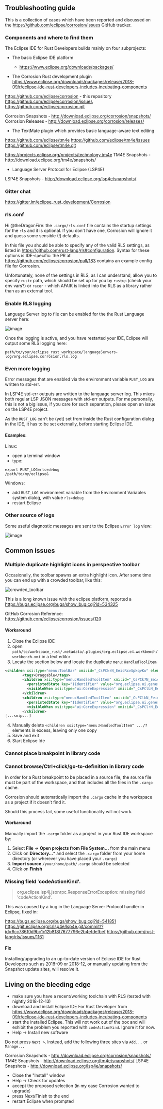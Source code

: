 ## Troubleshooting guide

This is a collection of cases which have been reported and discussed on the https://github.com/eclipse/corrosion/issues GitHub tracker.

### Components and where to find them

The Eclipse IDE for Rust Developers builds mainly on four subprojects:

- The basic Eclipse IDE platform
  - https://www.eclipse.org/downloads/packages/

- The Corrosion Rust development plugin
https://www.eclipse.org/downloads/packages/release/2018-09/r/eclipse-ide-rust-developers-includes-incubating-components

https://github.com/eclipse/corrosion - this repository
https://github.com/eclipse/corrosion/issues 
https://github.com/eclipse/corrosion.git

Corrosion Snapshots - http://download.eclipse.org/corrosion/snapshots/
Corrosion Releases - http://download.eclipse.org/corrosion/releases/

- The TextMate plugin which provides basic language-aware text editing 

https://github.com/eclipse/tm4e
https://github.com/eclipse/tm4e/issues
https://github.com/eclipse/tm4e.git

https://projects.eclipse.org/projects/technology.tm4e
TM4E Snapshots - http://download.eclipse.org/tm4e/snapshots/

- Language Server Protocol for Eclipse (LSP4E)

LSP4E Snapshots - http://download.eclipse.org/lsp4e/snapshots/

### Gitter chat

https://gitter.im/eclipse_rust_development/Corrosion

### rls.conf

Hi @theDragonFire: the `.cargo/rls.conf` file contains the startup settings for the `rls` and it is optional. If you don't have one, Corrosion will ignore it and guess some sensible (!) defaults. 

In this file you should be able to specify any of the valid RLS settings, as listed in https://github.com/rust-lang/rls#configuration. Syntax for these options is IDE-specific: the PR at https://github.com/eclipse/corrosion/pull/183 contains an example config file for Corrosion.

Unfortunately, none of the settings in RLS, as I can understand, allow you to specify `rustc` path, which should be set up for you by `rustup` (check your env vars?) or `racer` - which AFAIK is linked into the RLS as a library rather than as an external tool.



### Enable RLS logging

Language Server log to file can be enabled for the the Rust Language server here:

![image](https://user-images.githubusercontent.com/889291/49970871-9b0c9a00-ff24-11e8-92c8-16886f4b7b08.png)

Once the logging is active, and you have restarted your IDE, Eclipse will output some RLS logging here:

`path/to/your/eclipse_rust_workspace/languageServers-log/org.eclipse.corrosion.rls.log`

### Even more logging

Error messages that are enabled via the environment variable `RUST_LOG` are written to std-err.

In LSP4E std-err outputs are written to the language server log. This mixes both regular LSP JSON messages with std-err outputs. For me personally, this is not a big issue, if you care for such separation, please open an issue on the LSP4E project.

As the `RUST_LOG` can't be (yet) set from inside the Rust configuration dialog in the IDE, it has to be set externally, before starting Eclipse IDE.

#### Examples:

Linux:
- open a terminal window
- type:
```
export RUST_LOG=rls=debug
/path/to/my/eclipse&
```

Windows:
- add `RUST_LOG` environment variable from the Environment Variables system dialog, with value `rls=debug`
- restart Eclipse


### Other source of logs

Some useful diagnostic messages are sent to the Eclipse `Error log` view:

![image](https://user-images.githubusercontent.com/889291/49970820-6c8ebf00-ff24-11e8-8bc2-72ab4c92ece4.png)

## Common issues

### Multiple duplicate highlight icons in perspective toolbar

Occasionally, the toolbar spawns an extra highlight icon. After some time you can end up with a crowded toolbar, like this:  

![crowded_toolbar](https://user-images.githubusercontent.com/889291/48922009-88f68900-ee9b-11e8-9b10-93764e254ab1.png)

This is a long known issue with the eclipse platform, reported a https://bugs.eclipse.org/bugs/show_bug.cgi?id=534325

GitHub Corrosion Reference: https://github.com/eclipse/corrosion/issues/120

#### Workaround

1. Close the Eclipse IDE
2. open `path/to/workspace_rust/.metadata/.plugins/org.eclipse.e4.workbench/workbench.xmi` in a text editor
3. Locate the section below and locate the duplicate `menu:HandledToolItem`
```xml
<children xsi:type="menu:ToolBar" xmi:id="_CsPCkrN_EeicRcvSpkqvKw" elementId="org.eclipse.ui.edit.text.actionSet.presentation">
        <tags>Draggable</tags>
        <children xsi:type="menu:HandledToolItem" xmi:id="_CsPCk7N_EeicRcvSpkqvKw" elementId="org.eclipse.ui.genericeditor.togglehighlight" visible="false" iconURI="platform:/plugin/org.eclipse.ui.genericeditor/icons/full/etool16/mark_occurrences.png" type="Check" command="_CsXlFrN_EeicRcvSpkqvKw">
          <persistedState key="IIdentifier" value="org.eclipse.ui.genericeditor/org.eclipse.ui.genericeditor.togglehighlight"/>
          <visibleWhen xsi:type="ui:CoreExpression" xmi:id="_CsPClLN_EeicRcvSpkqvKw" coreExpressionId="programmatic.value"/>
        </children>
        <children xsi:type="menu:HandledToolItem" xmi:id="_CsPClbN_EeicRcvSpkqvKw" elementId="org.eclipse.ui.genericeditor.togglehighlight" iconURI="platform:/plugin/org.eclipse.ui.genericeditor/icons/full/etool16/mark_occurrences.png" type="Check" command="_CsXlFrN_EeicRcvSpkqvKw">
          <persistedState key="IIdentifier" value="org.eclipse.ui.genericeditor/org.eclipse.ui.genericeditor.togglehighlight"/>
          <visibleWhen xsi:type="ui:CoreExpression" xmi:id="_CsPClrN_EeicRcvSpkqvKw" coreExpressionId="programmatic.value"/>
        </children>
[...snip...]
```
4. Manually delete `<children xsi:type="menu:HandledToolItem" .../?` elements in excess, leaving only one copy
5. Save and exit
6. Start Eclipse Ide

### Cannot place breakpoint in library code
### Cannot browse/Ctrl+click/go-to-definition in library code 

In order for a Rust breakpoint to be placed in a source file, the source file must be part of the workspace, and that includes all the files in the `.cargo` cache.

Corrosion should automatically import the `.cargo` cache in the workspace as a project if it doesn't find it.

Should this process fail, some useful functionality will not work.

#### Workaround

Manually import the `.cargo` folder as a project in your Rust IDE workspace by:

1. Select **File** -> **Open projects from File System...** from the main menu
2. Click on **Directory...*** and select the `.cargo` folder from your home directory (or wherever you have placed your `.cargo`)
3. **Import source** `/your/home/path/.cargo` should be selected
4. Click on **Finish**

### Missing field 'codeActionKind'.

> org.eclipse.lsp4j.jsonrpc.ResponseErrorException: missing field 'codeActionKind'.

This was caused by a bug in the Language Server Protocol handler in Eclipse, fixed in:

https://bugs.eclipse.org/bugs/show_bug.cgi?id=541851
https://git.eclipse.org/c/lsp4e/lsp4e.git/commit/?id=6cc786f0d9bc1c12b818f7677796e2b4efdefbef
https://github.com/rust-lang/rls/issues/1161

#### Fix

Installing/upgrading to an up-to-date version of Eclipse IDE for Rust Developers such as 2018-09 or 2018-12, or manually updating from the Snapshot update sites, will resolve it.

## Living on the bleeding edge

- make sure you have a recent/working toolchain with RLS (tested with nightly 2018-12-13)
- download and install Eclipse IDE For Rust Developer from https://www.eclipse.org/downloads/packages/release/2018-09/r/eclipse-ide-rust-developers-includes-incubating-components
- start the installed Eclipse. This will not work out of the box and will exhibit the problem you reported with `codeActionKind`. Ignore it for now.
- Help -> Install new software

Do not press `Next >`. Instead, add the following three sites via `Add...` or `Manage...`

Corrosion Snapshots - http://download.eclipse.org/corrosion/snapshots/
TM4E Snapshots - http://download.eclipse.org/tm4e/snapshots/
LSP4E Snapshots - http://download.eclipse.org/lsp4e/snapshots/

- Close the "Install" window
- Help -> Check for updates
- accept the proposed selection (in my case Corrosion wanted to upgrade)
- press Next/Finish to the end
- restart Eclipse when prompted
